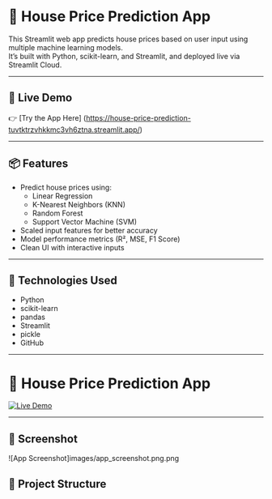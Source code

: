# 🏡 House Price Prediction App

This Streamlit web app predicts house prices based on user input using multiple machine learning models.  
It’s built with Python, scikit-learn, and Streamlit, and deployed live via Streamlit Cloud.

---

## 🚀 Live Demo

👉 [Try the App Here] (https://house-price-prediction-tuvtktrzvhkkmc3vh6ztna.streamlit.app/)

---

## 📦 Features

- Predict house prices using:
  - Linear Regression
  - K-Nearest Neighbors (KNN)
  - Random Forest
  - Support Vector Machine (SVM)
- Scaled input features for better accuracy
- Model performance metrics (R², MSE, F1 Score)
- Clean UI with interactive inputs

---

## 🧠 Technologies Used

- Python
- scikit-learn
- pandas
- Streamlit
- pickle
- GitHub

---
# 🏡 House Price Prediction App

[![Live Demo](https://img.shields.io/badge/Live-Demo-brightgreen)](https://amnabibi5-house-price-prediction.streamlit.app)

---

## 📸 Screenshot

![App Screenshot]images/app_screenshot.png.png



## 📁 Project Structure


